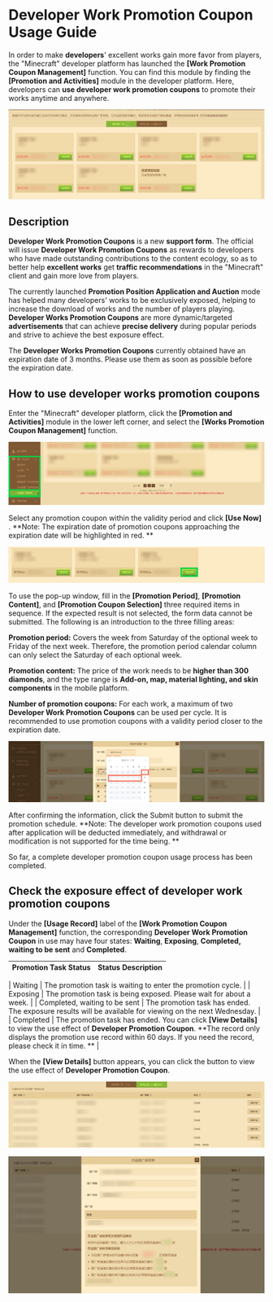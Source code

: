 # Developer Work Promotion Coupon Usage Guide 

In order to make **developers**' excellent works gain more favor from players, the "Minecraft" developer platform has launched the **[Work Promotion Coupon Management]** function. You can find this module by finding the **[Promotion and Activities]** module in the developer platform. Here, developers can **use developer work promotion coupons** to promote their works anytime and anywhere. 

![](./images/coupon_0.png) 

## Description 

**Developer Work Promotion Coupons** is a new **support form**. The official will issue **Developer Work Promotion Coupons** as rewards to developers who have made outstanding contributions to the content ecology, so as to better help **excellent works** get **traffic recommendations** in the "Minecraft" client and gain more love from players. 

The currently launched **Promotion Position Application and Auction** mode has helped many developers' works to be exclusively exposed, helping to increase the download of works and the number of players playing. **Developer Works Promotion Coupons** are more dynamic/targeted **advertisements** that can achieve **precise delivery** during popular periods and strive to achieve the best exposure effect. 

The **Developer Works Promotion Coupons** currently obtained have an expiration date of 3 months. Please use them as soon as possible before the expiration date. 

## How to use developer works promotion coupons 

Enter the "Minecraft" developer platform, click the **[Promotion and Activities]** module in the lower left corner, and select the **[Works Promotion Coupon Management]** function. 

![](./images/coupon_1.png) 

Select any promotion coupon within the validity period and click **[Use Now]** . **Note: The expiration date of promotion coupons approaching the expiration date will be highlighted in red. ** 

![](./images/coupon_2.png) 

To use the pop-up window, fill in the **[Promotion Period]**, **[Promotion Content]**, and **[Promotion Coupon Selection]** three required items in sequence. If the expected result is not selected, the form data cannot be submitted. The following is an introduction to the three filling areas: 

**Promotion period:** Covers the week from Saturday of the optional week to Friday of the next week. Therefore, the promotion period calendar column can only select the Saturday of each optional week. 

**Promotion content:** The price of the work needs to be **higher than 300 diamonds**, and the type range is **Add-on, map, material lighting, and skin components** in the mobile platform. 

**Number of promotion coupons:** For each work, a maximum of two **Developer Work Promotion Coupons** can be used per cycle. It is recommended to use promotion coupons with a validity period closer to the expiration date. 

![](./images/coupon_3.png) 

After confirming the information, click the Submit button to submit the promotion schedule. **Note: The developer work promotion coupons used after application will be deducted immediately, and withdrawal or modification is not supported for the time being. ** 

So far, a complete developer promotion coupon usage process has been completed. 

## Check the exposure effect of developer work promotion coupons 

Under the **[Usage Record]** label of the **[Work Promotion Coupon Management]** function, the corresponding **Developer Work Promotion Coupon** in use may have four states: **Waiting**, **Exposing**, **Completed, waiting to be sent** and **Completed**. 

| Promotion Task Status | Status Description | 
| -------------- | ------------------------------------------------------------ |

| Waiting | The promotion task is waiting to enter the promotion cycle. | 
| Exposing | The promotion task is being exposed. Please wait for about a week. | 
| Completed, waiting to be sent | The promotion task has ended. The exposure results will be available for viewing on the next Wednesday. | 
| Completed | The promotion task has ended. You can click **[View Details]** to view the use effect of **Developer Promotion Coupon**. **The record only displays the promotion use record within 60 days. If you need the record, please check it in time. ** | 

When the **[View Details]** button appears, you can click the button to view the use effect of **Developer Promotion Coupon**. 

![](./images/coupon_4.png) 

![](./images/coupon_5.png) 

